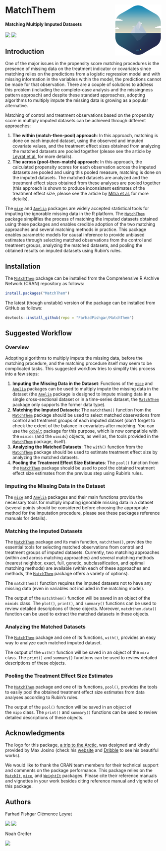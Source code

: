 # MatchThem <img src="man/figure/logo.png" align="right" width="150" />

<!-- badges: start -->
#### Matching Multiply Imputed Datasets
<!-- badges: end -->

[![](https://img.shields.io/badge/CRAN%20version-0.8.1-success.svg?color=informational&style=for-the-badge)](https://cran.r-project.org/package=MatchThem)
[![](https://img.shields.io/badge/github%20version-0.8.2-success.svg?color=informational&style=for-the-badge)](https://github.com/FarhadPishgar/MatchThem)

## Introduction

One of the major issues in the propensity score matching procedures is the presence of missing data on the treatment indicator or covariates since matching relies on the predictions from a logistic regression model and with missing information in the variables within the model, the predictions cannot be made for that observation. There are a couple of solutions to address this problem (including the complete-case analysis and the missingness pattern approach) and despite these standard approaches, adopting algorithms to multiply impute the missing data is growing as a popular alternative.

Matching of control and treatment observations based on the propensity score in multiply imputed datasets can be achieved through different approaches:

1. **The within (match-then-pool) approach**: In this approach, matching is done on each imputed dataset, using the observed and imputed covariate values, and the treatment effect sizes obtained from analyzing the matched datasets are pooled together (please see the article by [Leyrat et al.](https://www.ncbi.nlm.nih.gov/pubmed/28573919) for more details).
2. **The across (pool-then-match) approach**: In this approach, the calculated propensity scores for each observation across the imputed datasets are pooled and using this pooled measure, matching is done on the imputed datasets. The matched datasets are analyzed and the treatment effect sizes obtained from these analyses are pooled together (this approach is shown to produce inconsistent estimates of the treatment effect size, please see the article by [Mitra et al.](https://www.ncbi.nlm.nih.gov/pubmed/22687877) for more details).

The [`mice`](https://cran.r-project.org/package=mice) and [`Amelia`](https://cran.r-project.org/package=Amelia) packages are widely accepted statistical tools for imputing the ignorable missing data in the R platform. The [`MatchThem`](https://cran.r-project.org/package=MatchThem) package simplifies the process of matching the imputed datasets obtained using these packages and enables credible adoption of the two matching approaches and several matching methods in practice. This package enables parametric models for causal inference to provide unbiased estimates through selecting matched observations from the control and treatment groups, analyzing the matched datasets, and pooling the obtained results on imputed datasets using Rubin’s rules.

## Installation

The [`MatchThem`](https://cran.r-project.org/package=MatchThem) package can be installed from the Comprehensive R Archive Network (CRAN) repository as follows:

``` r
install.packages("MatchThem")
```

The latest (though unstable) version of the package can be installed from GitHub as follows:

``` r
devtools::install_github(repo = "FarhadPishgar/MatchThem")
```

## Suggested Workflow

### Overview

Adopting algorithms to multiply impute the missing data, before the matching procedure, and the matching procedure itself may seem to be complicated tasks. This suggested workflow tries to simplify this process into a few steps:

1. **Imputing the Missing Data in the Dataset**: Functions of the [`mice`](https://cran.r-project.org/package=mice) and [`Amelia`](https://cran.r-project.org/package=Amelia) packages can be used to multiply impute the missing data in the dataset (the [`Amelia`](https://cran.r-project.org/package=Amelia) package is designed to impute missing data in a single cross-sectional dataset or in a time-series dataset, the [`MatchThem`](https://cran.r-project.org/package=MatchThem) package only supports the former data type).
2. **Matching the Imputed Datasets**: The `matchthem()` function from the [`MatchThem`](https://cran.r-project.org/package=MatchThem) package should be used to select matched observations from control and treatment groups of each imputed dataset (don't forget to check the extent of the balance in covariates after matching. You can use the [`cobalt`](https://cran.r-project.org/package=cobalt) package for this purpose, which is now compatible with the `mimids` (and the `wimids`) objects, as well as, the tools provided in the [`MatchThem`](https://cran.r-project.org/package=MatchThem) package, itself).
3. **Analyzing the Matched Datasets**: The `with()` function from the [`MatchThem`](https://cran.r-project.org/package=MatchThem) package should be used to estimate treatment effect size by analyzing the matched datasets.
4. **Pooling the Treatment Effect Size Estimates**: The `pool()` function from the [`MatchThem`](https://cran.r-project.org/package=MatchThem) package should be used to pool the obtained treatment effect size estimates from the previous step using Rubin’s rules.

### Imputing the Missing Data in the Dataset

The [`mice`](https://cran.r-project.org/package=mice) and [`Amelia`](https://cran.r-project.org/package=Amelia) packages and their main functions provide the necessary tools for multiply imputing ignorable missing data in a dataset (several points should be considered before choosing the appropriate method for the imputation procedure, please see these packages reference manuals for details).

### Matching the Imputed Datasets

The [`MatchThem`](https://cran.r-project.org/package=MatchThem) package and its main function, `matchthem()`, provides the essential tools for selecting matched observations from control and treatment groups of imputed datasets. Currently, two matching approaches (within and across matching approaches) and several matching methods (nearest neighbor, exact, full, genetic, subclassification, and optimal matching methods) are available (within each of these approaches and methods, the [`MatchThem`](https://cran.r-project.org/package=MatchThem) package offers a variety of options).

The `matchthem()` function requires the imputed datasets not to have any missing data (even in variables not included in the matching model).

The output of the `matchthem()` function will be saved in an object of the `mimids` class. The `plot()`, `print()`, and `summary()` functions can be used to review detailed descriptions of these objects. Moreover, `matchthem.data()` function can be used to extract the matched datasets in these objects.

### Analyzing the Matched Datasets

The [`MatchThem`](https://cran.r-project.org/package=MatchThem) package and one of its functions, `with()`, provides an easy way to analyze each matched imputed dataset.

The output of the `with()` function will be saved in an object of the `mira` class. The `print()` and `summary()` functions can be used to review detailed descriptions of these objects.

### Pooling the Treatment Effect Size Estimates
The [`MatchThem`](https://cran.r-project.org/package=MatchThem) package and one of its functions, `pool()`, provides the tools to easily pool the obtained treatment effect size estimates from data analyses according to Rubin’s rules.

The output of the `pool()` function will be saved in an object of the `mipo` class. The `print()` and `summary()` functions can be used to review detailed descriptions of these objects.

## Acknowledgments
The logo for this package, [a trip to the Arctic](https://dribbble.com/shots/1652911-A-trip-to-the-Arctic), was designed and kindly provided by Max Josino (check his [website](http://maxjosino.co/) and [Dribble](https://dribbble.com/maxjosino) to see his beautiful works).

We would like to thank the CRAN team members for their technical support and comments on the package performance. This package relies on the [`MatchIt`](https://cran.r-project.org/package=MatchIt), [`mice`](https://cran.r-project.org/package=mice), and [`WeightIt`](https://cran.r-project.org/package=WeightIt) packages. Please cite their reference manuals and vignettes in your work besides citing reference manual and vignette of this package.

## Authors
Farhad Pishgar                    Clémence Leyrat

[![](https://img.shields.io/twitter/follow/FarhadPishgar.svg?color=informational&style=for-the-badge)](https://twitter.com/FarhadPishgar) [![](https://img.shields.io/twitter/follow/LeyClem.svg?color=informational&style=for-the-badge)](https://twitter.com/LeyClem)




Noah Greifer

[![](https://img.shields.io/github/followers/ngreifer.svg?style=for-the-badge&color=informational&label=follow%20@NGreifer)](https://github.com/NGreifer)
